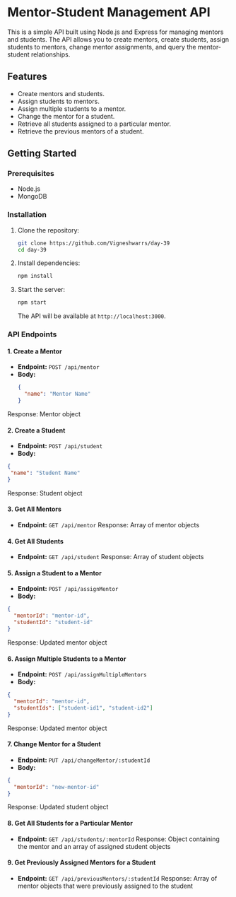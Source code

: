 
# Mentor-Student Management API

This is a simple API built using Node.js and Express for managing mentors and students. The API allows you to create mentors, create students, assign students to mentors, change mentor assignments, and query the mentor-student relationships.

## Features

- Create mentors and students.
- Assign students to mentors.
- Assign multiple students to a mentor.
- Change the mentor for a student.
- Retrieve all students assigned to a particular mentor.
- Retrieve the previous mentors of a student.

## Getting Started

### Prerequisites

- Node.js
- MongoDB

### Installation

1. Clone the repository:

    ```bash
    git clone https://github.com/Vigneshwarrs/day-39
    cd day-39
    ```

2. Install dependencies:

    ```bash
    npm install
    ```

3. Start the server:

    ```bash
    npm start
    ```

    The API will be available at `http://localhost:3000`.

### API Endpoints

#### 1. Create a Mentor

- **Endpoint:** `POST /api/mentor`
- **Body:**
  ```json
  {
    "name": "Mentor Name"
  }
  ```
Response: Mentor object

#### 2. Create a Student
- **Endpoint:** `POST /api/student`
- **Body:**
 ```json
{
  "name": "Student Name"
}
```
Response: Student object

#### 3. Get All Mentors
- **Endpoint:**  `GET /api/mentor`
Response: Array of mentor objects

#### 4. Get All Students
- **Endpoint:**  `GET /api/student`
Response: Array of student objects

#### 5. Assign a Student to a Mentor
- **Endpoint:**  `POST /api/assignMentor`
- **Body:**
```json
{
  "mentorId": "mentor-id",
  "studentId": "student-id"
}
```
Response: Updated mentor object

#### 6. Assign Multiple Students to a Mentor
- **Endpoint:**  `POST /api/assignMultipleMentors`
- **Body:**
```json
{
  "mentorId": "mentor-id",
  "studentIds": ["student-id1", "student-id2"]
}
```
Response: Updated mentor object

#### 7. Change Mentor for a Student
- **Endpoint:**  `PUT /api/changeMentor/:studentId`
- **Body:**
```json
{
  "mentorId": "new-mentor-id"
}
```
Response: Updated student object

#### 8. Get All Students for a Particular Mentor
- **Endpoint:**  `GET /api/students/:mentorId`
Response: Object containing the mentor and an array of assigned student objects

#### 9. Get Previously Assigned Mentors for a Student
- **Endpoint:**  `GET /api/previousMentors/:studentId`
Response: Array of mentor objects that were previously assigned to the student
